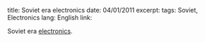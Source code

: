 title: Soviet era electronics
date: 04/01/2011
excerpt: 
tags: Soviet, Electronics
lang: English
link: 

Soviet era [electronics](http://englishrussia.com/index.php/2010/12/05/soviet-goods-catalogue-81/#more-28602).
